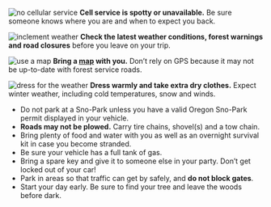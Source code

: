 ![no cellular service](/assets/img/site-wide/cell-service-icon.svg "no cellular service") 
**Cell service is spotty or unavailable.** Be sure someone knows where you are and when to expect you back.

![inclement weather](/assets/img/site-wide/weather-icon.svg "inclement weather") **Check the latest weather conditions, forest warnings and road closures** before you leave on your trip.

![use a map](/assets/img/site-wide/map-icon.svg "use a map") 
**Bring a [map](https://www.fs.usda.gov/detail/rogue-siskiyou/home/?cid=fseprd563908) with you.** Don’t 
  rely on GPS because it may not be up-to-date with forest service roads. 

![dress for the weather](/assets/img/site-wide/winter-warm-icon.svg "dress for the weather") **Dress warmly and take extra dry clothes.**
Expect winter weather, including cold temperatures, snow and winds.

* Do not park at a Sno-Park unless you have a valid Oregon Sno-Park permit displayed in your vehicle.
* **Roads may not be plowed.** Carry tire chains, shovel(s) and a tow chain. 
* Bring plenty of food and water with you as well as an overnight survival kit in case you become stranded.
* Be sure your vehicle has a full tank of gas.
* Bring a spare key and give it to someone else in your party. Don’t get locked out of your car!
* Park in areas so that traffic can get by safely, and **do not block gates**.
* Start your day early. Be sure to find your tree and leave the woods before dark.
